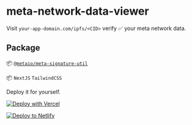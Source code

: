 # meta-network-data-viewer

Visit `your-app-domain.com/ipfs/<CID>` verify  ✅  your meta network data.

## Package

📦  [`@metaio/meta-signature-util`](https://github.com/Meta-Network/meta-signature-util) 

📦 `NextJS` `TailwindCSS`

Deploy it for yourself.  
  
  
[![Deploy with Vercel](https://vercel.com/button)](https://vercel.com/new/clone?repository-url=https%3A%2F%2Fgithub.com%2FMeta-Network%2Fmeta-network-data-viewer) 


[![Deploy to Netlify](https://www.netlify.com/img/deploy/button.svg)](https://app.netlify.com/start/deploy?repository=https://github.com/Meta-Network/meta-network-data-viewer)